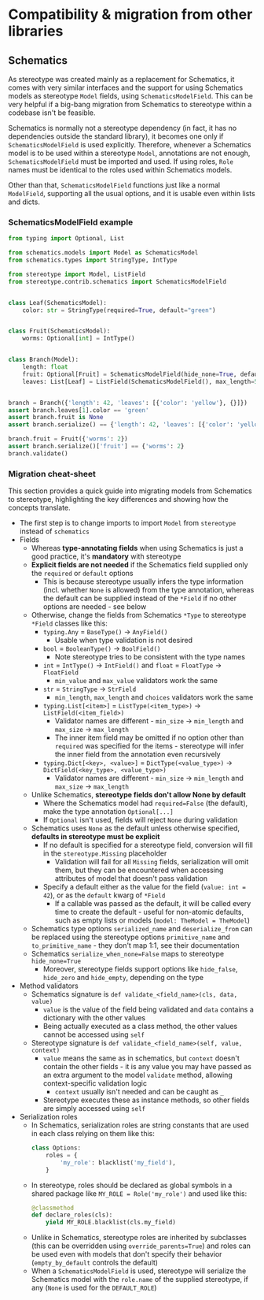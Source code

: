 # Compatibility & migration from other libraries

## Schematics

As stereotype was created mainly as a replacement for Schematics, it comes with very similar interfaces and the support
for using Schematics models as stereotype `Model` fields, using `SchematicsModelField`. This can be very helpful
if a big-bang migration from Schematics to stereotype within a codebase isn't be feasible.

Schematics is normally not a stereotype dependency (in fact, it has no dependencies outside the standard library),
it becomes one only if `SchematicsModelField` is used explicitly. Therefore, whenever a Schematics model is to be used
within a stereotype `Model`, annotations are not enough, `SchematicsModelField` must be imported and used.
If using roles, `Role` names must be identical to the roles used within Schematics models.

Other than that, `SchematicsModelField` functions just like a normal `ModelField`, supporting all the usual options,
and it is usable even within lists and dicts.

### SchematicsModelField example

```python
from typing import Optional, List

from schematics.models import Model as SchematicsModel
from schematics.types import StringType, IntType

from stereotype import Model, ListField
from stereotype.contrib.schematics import SchematicsModelField


class Leaf(SchematicsModel):
    color: str = StringType(required=True, default="green")


class Fruit(SchematicsModel):
    worms: Optional[int] = IntType()


class Branch(Model):
    length: float
    fruit: Optional[Fruit] = SchematicsModelField(hide_none=True, default=None)
    leaves: List[Leaf] = ListField(SchematicsModelField(), max_length=50)


branch = Branch({'length': 42, 'leaves': [{'color': 'yellow'}, {}]})
assert branch.leaves[1].color == 'green'
assert branch.fruit is None
assert branch.serialize() == {'length': 42, 'leaves': [{'color': 'yellow'}, {'color': 'green'}]}

branch.fruit = Fruit({'worms': 2})
assert branch.serialize()['fruit'] == {'worms': 2}
branch.validate()
```

### Migration cheat-sheet

This section provides a quick guide into migrating models from Schematics to stereotype,
highlighting the key differences and showing how the concepts translate.

* The first step is to change imports to import `Model` from `stereotype` instead of `schematics`
* Fields
  * Whereas **type-annotating fields** when using Schematics is just a good practice, it's **mandatory** with stereotype
  * **Explicit fields are not needed** if the Schematics field supplied only the `required` or `default` options
    * This is because stereotype usually infers the type information (incl. whether `None` is allowed) from the 
      type annotation, whereas the default can be supplied instead of the `*Field` if no other options are
      needed - see below
  * Otherwise, change the fields from Schematics `*Type` to stereotype `*Field` classes like this:
    * `typing.Any` = `BaseType()` -> `AnyField()`
      * Usable when type validation is not desired
    * `bool` = `BooleanType()` -> `BoolField()`
      * Note stereotype tries to be consistent with the type names
    * `int` = `IntType()` -> `IntField()` and `float` = `FloatType` -> `FloatField`
      * `min_value` and `max_value` validators work the same
    * `str` = `StringType` -> `StrField`
      * `min_length`, `max_length` and `choices` validators work the same
    * `typing.List[<item>]` = `ListType(<item_type>)` -> `ListField(<item_field>)`
      * Validator names are different - `min_size` -> `min_length` and `max_size` -> `max_length`
      * The inner item field may be omitted if no option other than `required` was specified for the items - 
        stereotype will infer the inner field from the annotation even recursively
    * `typing.Dict[<key>, <value>]` = `DictType(<value_type>)` -> `DictField(<key_type>, <value_type>)`
      * Validator names are different - `min_size` -> `min_length` and `max_size` -> `max_length`
  * Unlike Schematics, **stereotype fields don't allow None by default**
    * Where the Schematics model had `required=False` (the default), make the type annotation `Optional[...]`
    * If `Optional` isn't used, fields will reject `None` during validation
  * Schematics uses `None` as the default unless otherwise specified, **defaults in stereotype must be explicit**
    * If no default is specified for a stereotype field, conversion will fill in the `stereotype.Missing` placeholder
      * Validation will fail for all `Missing` fields, serialization will omit them, but they can be encountered when
        accessing attributes of model that doesn't pass validation
    * Specify a default either as the value for the field (`value: int = 42`), or as the `default` kwarg of `*Field`
      * If a callable was passed as the default, it will be called every time to create the default -
        useful for non-atomic defaults, such as empty lists or models (`model: TheModel = TheModel`)
  * Schematics type options `serialized_name` and `deserialize_from` can be replaced using the stereotype options
    `primitive_name` and `to_primitive_name` - they don't map 1:1, see their documentation
  * Schematics `serialize_when_none=False` maps to stereotype `hide_none=True`
    * Moreover, stereotype fields support options like `hide_false`, `hide_zero` and `hide_empty`, depending on the type
* Method validators
  * Schematics signature is `def validate_<field_name>(cls, data, value)`
    * `value` is the value of the field being validated and `data` contains a dictionary with the other values
    * Being actually executed as a class method, the other values cannot be accessed using `self`
  * Stereotype signature is `def validate_<field_name>(self, value, context)`
    * `value` means the same as in schematics, but `context` doesn't contain the other fields - it is any value you
      may have passed as an extra argument to the model `validate` method, allowing context-specific validation logic
      * `context` usually isn't needed and can be caught as `_`
    * Stereotype executes these as instance methods, so other fields are simply accessed using `self`
* Serialization roles
  * In Schematics, serialization roles are string constants that are used in each class relying on them like this:
    ```python
    class Options:
        roles = {
            'my_role': blacklist('my_field'),
        }
    ```
  * In stereotype, roles should be declared as global symbols in a shared package like `MY_ROLE = Role('my_role')`
    and used like this:
    ```python
    @classmethod
    def declare_roles(cls):
        yield MY_ROLE.blacklist(cls.my_field)
    ```
  * Unlike in Schematics, stereotype roles are inherited by subclasses
    (this can be overridden using `override_parents=True`)
    and roles can be used even with models that don't specify their behavior (`empty_by_default` controls the default)
  * When a `SchematicsModelField` is used, stereotype will serialize the Schematics model with the `role.name`
    of the supplied stereotype, if any (`None` is used for the `DEFAULT_ROLE`)
